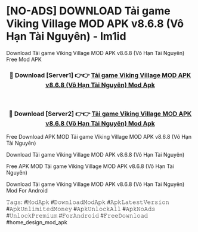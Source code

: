 # [NO-ADS] DOWNLOAD Tải game Viking Village MOD APK v8.6.8 (Vô Hạn Tài Nguyên) - lm1id
Download Tải game Viking Village MOD APK v8.6.8 (Vô Hạn Tài Nguyên) Free Mod APK

<div align="center">
<h3>🔴 Download [Server1] 👉👉 <a href="https://apk-comot.site?title=Tải_game_Viking_Village_MOD_APK_v8.6.8_(Vô_Hạn_Tài_Nguyên)">Tải game Viking Village MOD APK v8.6.8 (Vô Hạn Tài Nguyên) Mod Apk</a></h3><br>

<h3>🔴 Download [Server2] 👉👉 <a href="https://apk-comot.site?title=Tải_game_Viking_Village_MOD_APK_v8.6.8_(Vô_Hạn_Tài_Nguyên)">Tải game Viking Village MOD APK v8.6.8 (Vô Hạn Tài Nguyên) Mod Apk</a></h3>
</div>


Free Download APK MOD Tải game Viking Village MOD APK v8.6.8 (Vô Hạn Tài Nguyên)

Download Tải game Viking Village MOD APK v8.6.8 (Vô Hạn Tài Nguyên) 

Free APK MOD Tải game Viking Village MOD APK v8.6.8 (Vô Hạn Tài Nguyên) 

Download Tải game Viking Village MOD APK v8.6.8 (Vô Hạn Tài Nguyên) Mod For Android

𝚃𝚊𝚐𝚜: #𝙼𝚘𝚍𝙰𝚙𝚔 #𝙳𝚘𝚠𝚗𝚕𝚘𝚊𝚍𝙼𝚘𝚍𝙰𝚙𝚔 #𝙰𝚙𝚔𝙻𝚊𝚝𝚎𝚜𝚝𝚅𝚎𝚛𝚜𝚒𝚘𝚗 #𝙰𝚙𝚔𝚄𝚗𝚕𝚒𝚖𝚒𝚝𝚎𝚍𝙼𝚘𝚗𝚎𝚢 #𝙰𝚙𝚔𝚄𝚗𝚕𝚘𝚌𝚔𝙰𝚕𝚕 #𝙰𝚙𝚔𝙽𝚘𝙰𝚍𝚜 #𝚄𝚗𝚕𝚘𝚌𝚔𝙿𝚛𝚎𝚖𝚒𝚞𝚖 #𝙵𝚘𝚛𝙰𝚗𝚍𝚛𝚘𝚒𝚍 #𝙵𝚛𝚎𝚎𝙳𝚘𝚠𝚗𝚕𝚘𝚊𝚍 #home_design_mod_apk